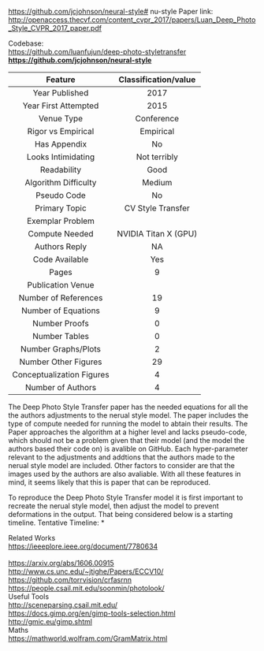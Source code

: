 https://github.com/jcjohnson/neural-style# nu-style
Paper link: http://openaccess.thecvf.com/content_cvpr_2017/papers/Luan_Deep_Photo_Style_CVPR_2017_paper.pdf

Codebase: <br/>
https://github.com/luanfujun/deep-photo-styletransfer<br/>
**https://github.com/jcjohnson/neural-style** <br/>

| Feature | Classification/value|
|:----------:|:-------------------------:| 
| Year Published| 2017|
| Year First Attempted| 2015|
|Venue Type| Conference|
|Rigor vs Empirical| Empirical|
|Has Appendix| No|
|Looks Intimidating| Not terribly|
|Readability| Good|
|Algorithm Difficulty| Medium|
|Pseudo Code| No|
|Primary Topic|CV Style Transfer|
|Exemplar Problem| |
|Compute Needed| NVIDIA Titan X (GPU)|
|Authors Reply| NA|
|Code Available| Yes|
|Pages|  9|
|Publication Venue| |
|Number of References|19|
|Number of Equations|9|
|Number Proofs| 0|
|Number Tables|0|
|Number Graphs/Plots| 2|
|Number Other Figures| 29|
|Conceptualization Figures| 4|
|Number of Authors| 4|

The Deep Photo Style Transfer paper has the needed equations for all the the authors adjustments to the nerual style model. The paper includes the type of compute needed for running the model to abtain their results. The Paper approaches the algorithm at a higher level and lacks pseudo-code, which should not be a problem given that their model (and the model the authors based their code on) is avalible on GitHub. Each hyper-parameter relevant to the adjustments and addtions that the authors made to the nerual style model are included. Other factors to consider are that the images used by the authors are also avaliable. With all these features in mind, it seems likely that this is paper that can be reproduced. 

To reproduce the Deep Photo Style Transfer model it is first important to recreate the nerual style model, then adjust the model to prevent deformations in the output. That being considered below is a starting timeline.
Tentative Timeline:
*

Related Works  <br/>
https://ieeeplore.ieee.org/document/7780634  <br/>   
https://arxiv.org/abs/1606.00915 <br/>
http://www.cs.unc.edu/~jtighe/Papers/ECCV10/<br/>
https://github.com/torrvision/crfasrnn <br/>
https://people.csail.mit.edu/soonmin/photolook/ <br/>
Useful Tools<br/>
http://sceneparsing.csail.mit.edu/ <br/>
https://docs.gimp.org/en/gimp-tools-selection.html <br/>
http://gmic.eu/gimp.shtml <br/>
Maths<br/>
https://mathworld.wolfram.com/GramMatrix.html<br/>

